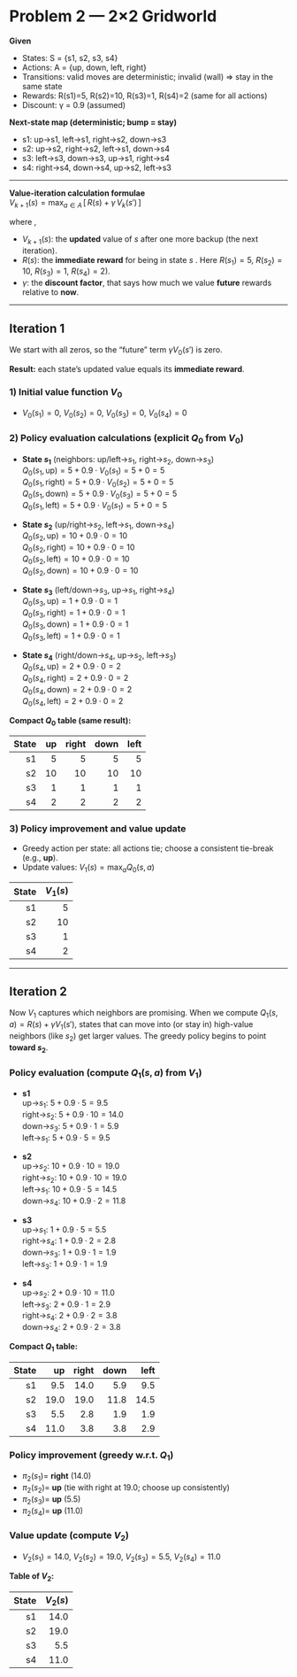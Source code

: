# Problem 2 — 2×2 Gridworld

**Given**

- States: S = {s1, s2, s3, s4}
- Actions: A = {up, down, left, right}
- Transitions: valid moves are deterministic; invalid (wall) ⇒ stay in the same state
- Rewards: R(s1)=5, R(s2)=10, R(s3)=1, R(s4)=2 (same for all actions)
- Discount: γ = 0.9 (assumed)

**Next-state map (deterministic; bump = stay)**

- s1: up→s1, left→s1, right→s2, down→s3
- s2: up→s2, right→s2, left→s1, down→s4
- s3: left→s3, down→s3, up→s1, right→s4
- s4: right→s4, down→s4, up→s2, left→s3

---

**Value-iteration calculation formulae**  
$V_{k+1}(s) = \max_{a \in A}\,[\,R(s) + \gamma\, V_k(s')\,]$

where ,

- $V_{k+1}(s)$: the **updated** value of $s$ after one more backup (the next iteration).
- $R(s)$: the **immediate reward** for being in state $s$ . Here $R(s_1)=5$, $R(s_2)=10$, $R(s_3)=1$, $R(s_4)=2$).
- $\gamma$: the **discount factor**, that says how much we value **future** rewards relative to **now**.

---

## Iteration 1

We start with all zeros, so the “future” term $\gamma V_0(s')$ is zero.

**Result:** each state’s updated value equals its **immediate reward**.

### 1) Initial value function $V_0$

- $V_0(s_1)=0,\ V_0(s_2)=0,\ V_0(s_3)=0,\ V_0(s_4)=0$

### 2) **Policy evaluation calculations** (explicit $Q_0$ from $V_0$)

- **State $s_1$** (neighbors: up/left→$s_1$, right→$s_2$, down→$s_3$)  
  $Q_0(s_1,\text{up}) = 5 + 0.9\cdot V_0(s_1) = 5 + 0 = 5$  
  $Q_0(s_1,\text{right}) = 5 + 0.9\cdot V_0(s_2) = 5 + 0 = 5$  
  $Q_0(s_1,\text{down}) = 5 + 0.9\cdot V_0(s_3) = 5 + 0 = 5$  
  $Q_0(s_1,\text{left}) = 5 + 0.9\cdot V_0(s_1) = 5 + 0 = 5$

- **State $s_2$** (up/right→$s_2$, left→$s_1$, down→$s_4$)  
  $Q_0(s_2,\text{up}) = 10 + 0.9\cdot 0 = 10$  
  $Q_0(s_2,\text{right}) = 10 + 0.9\cdot 0 = 10$  
  $Q_0(s_2,\text{left}) = 10 + 0.9\cdot 0 = 10$  
  $Q_0(s_2,\text{down}) = 10 + 0.9\cdot 0 = 10$

- **State $s_3$** (left/down→$s_3$, up→$s_1$, right→$s_4$)  
  $Q_0(s_3,\text{up}) = 1 + 0.9\cdot 0 = 1$  
  $Q_0(s_3,\text{right}) = 1 + 0.9\cdot 0 = 1$  
  $Q_0(s_3,\text{down}) = 1 + 0.9\cdot 0 = 1$  
  $Q_0(s_3,\text{left}) = 1 + 0.9\cdot 0 = 1$

- **State $s_4$** (right/down→$s_4$, up→$s_2$, left→$s_3$)  
  $Q_0(s_4,\text{up}) = 2 + 0.9\cdot 0 = 2$  
  $Q_0(s_4,\text{right}) = 2 + 0.9\cdot 0 = 2$  
  $Q_0(s_4,\text{down}) = 2 + 0.9\cdot 0 = 2$  
  $Q_0(s_4,\text{left}) = 2 + 0.9\cdot 0 = 2$

**Compact $Q_0$ table (same result):**

| State |  up | right | down | left |
| ----: | --: | ----: | ---: | ---: |
|    s1 |   5 |     5 |    5 |    5 |
|    s2 |  10 |    10 |   10 |   10 |
|    s3 |   1 |     1 |    1 |    1 |
|    s4 |   2 |     2 |    2 |    2 |

### 3) Policy improvement and value update

- Greedy action per state: all actions tie; choose a consistent tie-break (e.g., **up**).
- Update values: $V_1(s)=\max_a Q_0(s,a)$

| State | $V_1(s)$ |
| ----: | -------: |
|    s1 |        5 |
|    s2 |       10 |
|    s3 |        1 |
|    s4 |        2 |

---

## Iteration 2

Now $V_1$ captures which neighbors are promising. When we compute $Q_1(s,a)=R(s)+\gamma V_1(s')$, states that can move into (or stay in) high-value neighbors (like $s_2$) get larger values. The greedy policy begins to point **toward $s_2$**.

### Policy evaluation (compute $Q_1(s,a)$ from $V_1$)

- **s1**  
  up→$s_1$: $5 + 0.9\cdot 5 = 9.5$  
  right→$s_2$: $5 + 0.9\cdot 10 = 14.0$  
  down→$s_3$: $5 + 0.9\cdot 1 = 5.9$  
  left→$s_1$: $5 + 0.9\cdot 5 = 9.5$

- **s2**  
  up→$s_2$: $10 + 0.9\cdot 10 = 19.0$  
  right→$s_2$: $10 + 0.9\cdot 10 = 19.0$  
  left→$s_1$: $10 + 0.9\cdot 5 = 14.5$  
  down→$s_4$: $10 + 0.9\cdot 2 = 11.8$

- **s3**  
  up→$s_1$: $1 + 0.9\cdot 5 = 5.5$  
  right→$s_4$: $1 + 0.9\cdot 2 = 2.8$  
  down→$s_3$: $1 + 0.9\cdot 1 = 1.9$  
  left→$s_3$: $1 + 0.9\cdot 1 = 1.9$

- **s4**  
  up→$s_2$: $2 + 0.9\cdot 10 = 11.0$  
  left→$s_3$: $2 + 0.9\cdot 1 = 2.9$  
  right→$s_4$: $2 + 0.9\cdot 2 = 3.8$  
  down→$s_4$: $2 + 0.9\cdot 2 = 3.8$

**Compact $Q_1$ table:**

| State |   up | right | down | left |
| ----: | ---: | ----: | ---: | ---: |
|    s1 |  9.5 |  14.0 |  5.9 |  9.5 |
|    s2 | 19.0 |  19.0 | 11.8 | 14.5 |
|    s3 |  5.5 |   2.8 |  1.9 |  1.9 |
|    s4 | 11.0 |   3.8 |  3.8 |  2.9 |

### Policy improvement (greedy w.r.t. $Q_1$)

- $\pi_2(s_1)=$ **right** (14.0)
- $\pi_2(s_2)=$ **up** (tie with right at 19.0; choose up consistently)
- $\pi_2(s_3)=$ **up** (5.5)
- $\pi_2(s_4)=$ **up** (11.0)

### Value update (compute $V_2$)

- $V_2(s_1)=14.0,\ V_2(s_2)=19.0,\ V_2(s_3)=5.5,\ V_2(s_4)=11.0$

**Table of $V_2$:**

| State | $V_2(s)$ |
| ----: | -------: |
|    s1 |     14.0 |
|    s2 |     19.0 |
|    s3 |      5.5 |
|    s4 |     11.0 |
